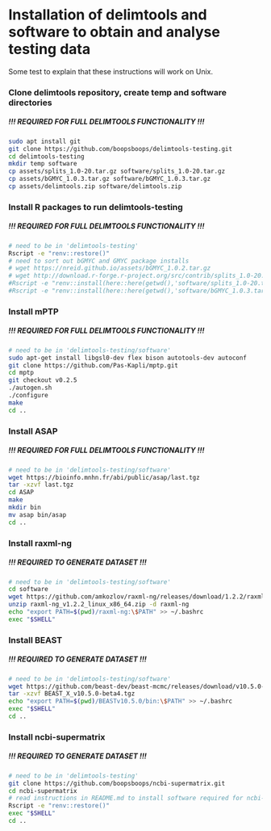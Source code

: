 # Installation of delimtools and software to obtain and analyse testing data

Some test to explain that these instructions will work on Unix.

### Clone delimtools repository, create temp and software directories
##### !!! REQUIRED FOR FULL DELIMTOOLS FUNCTIONALITY !!!
```bash
sudo apt install git
git clone https://github.com/boopsboops/delimtools-testing.git
cd delimtools-testing
mkdir temp software
cp assets/splits_1.0-20.tar.gz software/splits_1.0-20.tar.gz
cp assets/bGMYC_1.0.3.tar.gz software/bGMYC_1.0.3.tar.gz
cp assets/delimtools.zip software/delimtools.zip
```

### Install R packages to run delimtools-testing
##### !!! REQUIRED FOR FULL DELIMTOOLS FUNCTIONALITY !!!
```bash
# need to be in 'delimtools-testing'
Rscript -e "renv::restore()"
# need to sort out bGMYC and GMYC package installs
# wget https://nreid.github.io/assets/bGMYC_1.0.2.tar.gz
# wget http://download.r-forge.r-project.org/src/contrib/splits_1.0-20.tar.gz
#Rscript -e "renv::install(here::here(getwd(),'software/splits_1.0-20.tar.gz'))"
#Rscript -e "renv::install(here::here(getwd(),'software/bGMYC_1.0.3.tar.gz'))"
```


### Install mPTP
##### !!! REQUIRED FOR FULL DELIMTOOLS FUNCTIONALITY !!!
```bash
# need to be in 'delimtools-testing/software'
sudo apt-get install libgsl0-dev flex bison autotools-dev autoconf
git clone https://github.com/Pas-Kapli/mptp.git
cd mptp
git checkout v0.2.5
./autogen.sh
./configure
make
cd ..
```


### Install ASAP
##### !!! REQUIRED FOR FULL DELIMTOOLS FUNCTIONALITY !!!
```bash
# need to be in 'delimtools-testing/software'
wget https://bioinfo.mnhn.fr/abi/public/asap/last.tgz
tar -xzvf last.tgz
cd ASAP
make
mkdir bin
mv asap bin/asap
cd ..
```


### Install raxml-ng
##### !!! REQUIRED TO GENERATE DATASET !!!
```bash
# need to be in 'delimtools-testing/software'
cd software
wget https://github.com/amkozlov/raxml-ng/releases/download/1.2.2/raxml-ng_v1.2.2_linux_x86_64.zip
unzip raxml-ng_v1.2.2_linux_x86_64.zip -d raxml-ng
echo "export PATH=$(pwd)/raxml-ng:\$PATH" >> ~/.bashrc
exec "$SHELL"
```


### Install BEAST
##### !!! REQUIRED TO GENERATE DATASET !!!
```bash
# need to be in 'delimtools-testing/software'
wget https://github.com/beast-dev/beast-mcmc/releases/download/v10.5.0-beta4/BEAST_X_v10.5.0-beta4.tgz
tar -xzvf BEAST_X_v10.5.0-beta4.tgz
echo "export PATH=$(pwd)/BEASTv10.5.0/bin:\$PATH" >> ~/.bashrc
exec "$SHELL"
cd ..
```


### Install ncbi-supermatrix
##### !!! REQUIRED TO GENERATE DATASET !!!
```bash
# need to be in 'delimtools-testing'
git clone https://github.com/boopsboops/ncbi-supermatrix.git
cd ncbi-supermatrix
# read instructions in README.md to install software required for ncbi-supermatrix
Rscript -e "renv::restore()"
exec "$SHELL"
cd ..
```
